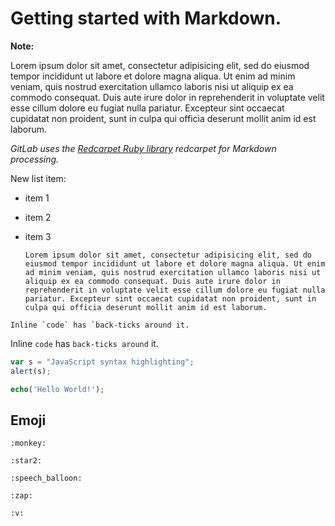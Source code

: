 # Getting started with Markdown.

**Note:**

Lorem ipsum dolor sit amet, consectetur adipisicing elit, sed do eiusmod
tempor incididunt ut labore et dolore magna aliqua. Ut enim ad minim veniam,
quis nostrud exercitation ullamco laboris nisi ut aliquip ex ea commodo
consequat. Duis aute irure dolor in reprehenderit in voluptate velit esse
cillum dolore eu fugiat nulla pariatur. Excepteur sint occaecat cupidatat non
proident, sunt in culpa qui officia deserunt mollit anim id est laborum.

_GitLab uses the [Redcarpet Ruby library](https://www.google.com/) redcarpet for Markdown processing._

New list item:

- item 1
- item 2
- item 3

	`Lorem ipsum dolor sit amet, consectetur adipisicing elit, sed do eiusmod
	tempor incididunt ut labore et dolore magna aliqua. Ut enim ad minim veniam,
	quis nostrud exercitation ullamco laboris nisi ut aliquip ex ea commodo
	consequat. Duis aute irure dolor in reprehenderit in voluptate velit esse
	cillum dolore eu fugiat nulla pariatur. Excepteur sint occaecat cupidatat non
	proident, sunt in culpa qui officia deserunt mollit anim id est laborum.`

```no-highlight	
Inline `code` has `back-ticks around it.
```
Inline `code` has `back-ticks around` it.

```javascript
var s = "JavaScript syntax highlighting";
alert(s);
```

```php
echo('Hello World!');
```

## Emoji

	:monkey:

	:star2:

	:speech_balloon:

	:zap:

	:v:	